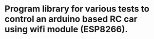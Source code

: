 # Program library for various tests to control an arduino based RC car using wifi module (ESP8266).
